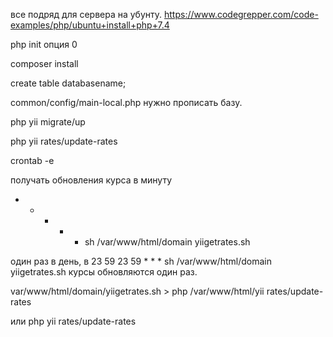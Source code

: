 все подряд для сервера на убунту. 
https://www.codegrepper.com/code-examples/php/ubuntu+install+php+7.4

php init 
опция 0 

composer install

create table databasename;

common/config/main-local.php 
нужно прописать базу. 

php yii migrate/up

php yii rates/update-rates 

crontab -e

получать обновления курса в минуту
* * * * * sh /var/www/html/domain yiigetrates.sh

один раз в день, в 23 59 
23 59 * * * sh /var/www/html/domain yiigetrates.sh
курсы обновляются один раз. 

var/www/html/domain/yiigetrates.sh >
php /var/www/html/yii rates/update-rates

или 
php yii rates/update-rates 

